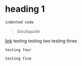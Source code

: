 # heading 1

	indented code

> blockquote

[link](link)
testing
testing two
testing three

```langname
testing four
```

`testing five`
